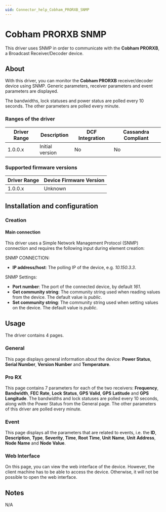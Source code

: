 ```yaml
---
uid: Connector_help_Cobham_PRORXB_SNMP
---
```


# Cobham PRORXB SNMP

This driver uses SNMP in order to communicate with the **Cobham PRORXB**, a Broadcast Receiver/Decoder device.

## About

With this driver, you can monitor the **Cobham PRORXB** receiver/decoder device using SNMP. Generic parameters, receiver parameters and event parameters are displayed.

The bandwidths, lock statuses and power status are polled every 10 seconds. The other parameters are polled every minute.

### Ranges of the driver

| **Driver Range** | **Description** | **DCF Integration** | **Cassandra Compliant** |
|------------------|-----------------|---------------------|-------------------------|
| 1.0.0.x          | Initial version | No                  | No                      |

### Supported firmware versions

| **Driver Range** | **Device Firmware Version** |
|------------------|-----------------------------|
| 1.0.0.x          | Unknown                     |

## Installation and configuration

### Creation

#### Main connection

This driver uses a Simple Network Management Protocol (SNMP) connection and requires the following input during element creation:

SNMP CONNECTION:

- **IP address/host**: The polling IP of the device, e.g. *10.150.3.3*.

SNMP Settings:

- **Port number**: The port of the connected device, by default *161*.
- **Get community string**: The community string used when reading values from the device. The default value is *public*.
- **Set community string**: The community string used when setting values on the device. The default value is *public*.

## Usage

The driver contains 4 pages.

### General

This page displays general information about the device: **Power Status**, **Serial Number**, **Version Number** and **Temperature**.

### Pro RX

This page contains 7 parameters for each of the two receivers: **Frequency**, **Bandwidth**, **FEC** **Rate**, **Lock** **Status**, **GPS** **Valid**, **GPS** **Latitude** and **GPS** **Longitude**. The bandwidths and lock statuses are polled every 10 seconds, along with the Power Status from the General page. The other parameters of this driver are polled every minute.

### Event

This page displays all the parameters that are related to events, i.e. the **ID**, **Description**, **Type**, **Severity**, **Time**, **Root** **Time**, **Unit** **Name**, **Unit** **Address**, **Node** **Name** and **Node** **Value**.

### Web Interface

On this page, you can view the web interface of the device. However, the client machine has to be able to access the device. Otherwise, it will not be possible to open the web interface.

## Notes

N/A
